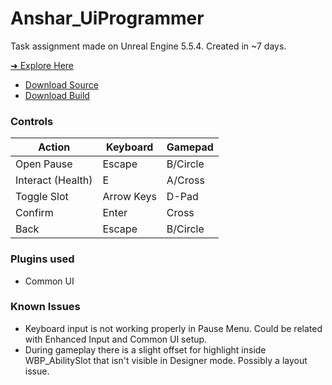 # Anshar_UiProgrammer
Task assignment made on Unreal Engine 5.5.4. Created in ~7 days.

[➜ Explore Here](./Content/TestAssignment)
- [Download Source](https://github.com/TheMatiaz0/Anshar_UiProgrammer/archive/refs/heads/main.zip)
- [Download Build](https://github.com/TheMatiaz0/Anshar_UiProgrammer/releases/download/1.0.0/Anshar_UiProgrammer.zip)

### Controls
| Action  | Keyboard | Gamepad
| ------------- | ------------- | ------------- |
| Open Pause  | Escape |    B/Circle            |
| Interact (Health)  | E  |  A/Cross             |
| Toggle Slot | Arrow Keys | D-Pad |
| Confirm | Enter | Cross
| Back | Escape | B/Circle |

### Plugins used
- Common UI

### Known Issues
- Keyboard input is not working properly in Pause Menu. Could be related with Enhanced Input and Common UI setup.
- During gameplay there is a slight offset for highlight inside WBP_AbilitySlot that isn't visible in Designer mode. Possibly a layout issue.